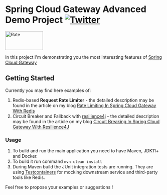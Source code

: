 # Spring Cloud Gateway Advanced Demo Project  [![Twitter](https://img.shields.io/twitter/follow/piotr_minkowski.svg?style=social&logo=twitter&label=Follow%20Me)](https://twitter.com/piotr_minkowski)

<img src="https://piotrminkowski.files.wordpress.com/2019/11/rate-limiter-logo.png" title="Rate" width="120" height="60"><br/>

In this project I'm demonstrating you the most interesting features of [Spring Cloud Gateway](https://cloud.spring.io/spring-cloud-gateway/reference/html/)

## Getting Started 

Currently you may find here examples of: 
1. Redis-based **Request Rate Limiter** - the detailed description may be found in the article on my blog [Rate Limiting In Spring Cloud Gateway With Redis](https://piotrminkowski.com/2019/11/15/rate-limiting-in-spring-cloud-gateway-with-redis/)
2. Circuit Breaker and Fallback with [resilience4j](https://resilience4j.readme.io/docs/getting-started) - the detailed description may be found in the article on my blog
 [Circuit Breaking In Spring Cloud Gateway With Resilience4J](https://piotrminkowski.com/2019/12/11/circuit-breaking-in-spring-cloud-gateway-with-resilience4j/)

### Usage 
1. To build and run the main application you need to have Maven, JDK11+ and Docker.
2. To build it run command `mvn clean install`
3. During Maven build the JUnit integration tests are running. They are using [Testcontainers](https://www.testcontainers.org/) for mocking downstream service and third-party tools like Redis.

Feel free to propose your examples or suggestions !
